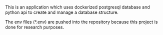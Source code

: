 This is an application which uses dockerized postgresql database and python api to create and
manage a database structure.


The env files (*.env) are pushed into the repository because this project is done for research
purposes.